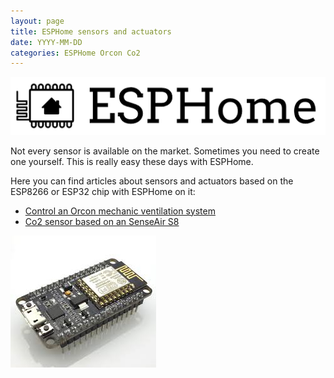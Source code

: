 ```yaml
---
layout: page
title: ESPHome sensors and actuators
date: YYYY-MM-DD
categories: ESPHome Orcon Co2
---
```


![](images/esphome.png)

Not every sensor is available on the market. Sometimes you need to create one yourself. This is really easy these days with ESPHome.

Here you can find articles about sensors and actuators based on the ESP8266 or ESP32 chip with ESPHome on it:

* [Control an Orcon mechanic ventilation system](orcon_mechanic_ventilation.md)
* [Co2 sensor based on an SenseAir S8](co2_senseair_s8_sensor.md)


![ESP8266 NodeMCU v3](images/esp8266_nodemcu.jpg)